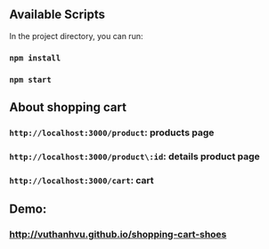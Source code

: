 

## Available Scripts

In the project directory, you can run:
### `npm install`
### `npm start`

## About shopping cart 

### `http://localhost:3000/product`: products page
### `http://localhost:3000/product\:id`:  details product page
### `http://localhost:3000/cart`: cart 

## Demo:
### http://vuthanhvu.github.io/shopping-cart-shoes

